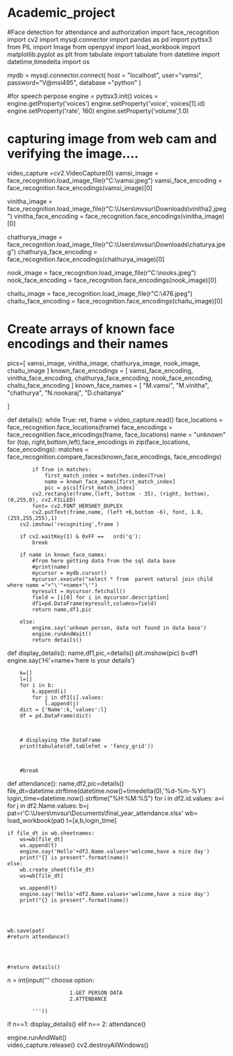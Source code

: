 # Academic_project
#Face detection for attendance and authorization
import face_recognition 
import cv2
import mysql.connector
import pandas as pd
import pyttsx3
from PIL import Image
from openpyxl import load_workbook
import matplotlib.pyplot as plt
from tabulate import tabulate
from datetime import datetime,timedelta
import os 


mydb = mysql.connector.connect(
host = "localhost",
user="vamsi",
password="V@msi495",
database ="python"
)



#for speech perpose
engine = pyttsx3.init()
voices = engine.getProperty('voices')
engine.setProperty('voice', voices[1].id)
engine.setProperty('rate', 160)
engine.setProperty('volume',1.0)

# capturing image from web cam and verifying the image....
video_capture =cv2.VideoCapture(0)
vamsi_image = face_recognition.load_image_file(r"C:\\vamsi.jpeg")
vamsi_face_encoding = face_recognition.face_encodings(vamsi_image)[0]


vinitha_image = face_recognition.load_image_file(r"C:\Users\mvsur\Downloads\vinitha2.jpeg")
vinitha_face_encoding = face_recognition.face_encodings(vinitha_image)[0]

chathurya_image = face_recognition.load_image_file(r"C:\Users\mvsur\Downloads\chaturya.jpeg")
chathurya_face_encoding = face_recognition.face_encodings(chathurya_image)[0]

nook_image = face_recognition.load_image_file(r"C:\nooks.jpeg")
nook_face_encoding = face_recognition.face_encodings(nook_image)[0]

chaitu_image = face_recognition.load_image_file(r"C:\476.jpeg")
chaitu_face_encoding = face_recognition.face_encodings(chaitu_image)[0]



# Create arrays of known face encodings and their names
pics=[
    vamsi_image,
    vinitha_image,
    chathurya_image,
    nook_image,
    chaitu_image
]
known_face_encodings = [
    vamsi_face_encoding,
    vinitha_face_encoding,
    chathurya_face_encoding,
    nook_face_encoding,
    chaitu_face_encoding
]
known_face_names = [
    "M.vamsi",
    "M.vinitha",
    "chathurya",
    "N.nookaraj",
    "D.chaitanya"

]

    

def details():
    while True:
        ret, frame = video_capture.read()
        face_locations = face_recognition.face_locations(frame)
        face_encodings = face_recognition.face_encodings(frame, face_locations)
        name = "unknown"
        for (top, right,bottom,left),face_encodings in zip(face_locations, face_encodings):
            matches = face_recognition.compare_faces(known_face_encodings, face_encodings)


            if True in matches:
                first_match_index = matches.index(True)
                name = known_face_names[first_match_index]
                pic = pics[first_match_index]
            cv2.rectangle(frame,(left, bottom - 35), (right, bottom),(0,255,0), cv2.FILLED)
            font= cv2.FONT_HERSHEY_DUPLEX
            cv2.putText(frame,name, (left +6,bottom -6), font, 1.0,(255,255,255),1)
        cv2.imshow('recogniting',frame )

        if cv2.waitKey(1) & 0xFF ==   ord('q'):
            break

        if name in known_face_names: 
            #from here getting data from the sql data base
            #print(name)
            mycursor = mydb.cursor()
            mycursor.execute("select * from  parent natural join child where name ="+"\'"+name+"\'")
            myresult = mycursor.fetchall()
            field = [i[0] for i in mycursor.description]
            df1=pd.DataFrame(myresult,columns=field)
            return name,df1,pic
            
        else:
            engine.say('unkown person, data not found in data base')
            engine.runAndWait() 
            return details()
            
        
def display_details():
        name,df1,pic,=details()
        plt.imshow(pic)
        b=df1
        engine.say('Hi'+name+'here is your details')
        
        k=[]
        l=[]
        for i in b:
            k.append(i)
            for j in df1[i].values:
                l.append(j)
        dict = {'Name':k,'values':l}
        df = pd.DataFrame(dict)
        
   

        # displaying the DataFrame
        print(tabulate(df,tablefmt = 'fancy_grid'))
        
        
        
        #break
def attendance():
    name,df2,pic=details()
    file_dt=datetime.strftime(datetime.now()+timedelta(0),'%d-%m-%Y')
    login_time=datetime.now().strftime("%H:%M:%S")
    for i in df2.id.values:
        a=i
        for j in df2.Name.values:
            b=j
    pat=r'C:\Users\mvsur\Documents\final_year_attendance.xlsx'
    wb= load_workbook(pat)
    t=[a,b,login_time]

    if file_dt in wb.sheetnames:
        ws=wb[file_dt]
        ws.append(t)   
        engine.say('Hello'+df2.Name.values+'welcome,have a nice day')
        print("{} is present".format(name))
    else:
        wb.create_sheet(file_dt)
        ws=wb[file_dt]
        
        ws.append(t)   
        engine.say('Hello'+df2.Name.values+'welcome,have a nice day')
        print("{} is present".format(name))
        

   
    
    wb.save(pat)
    #return attendance()

        
   
 
    #return details()
    
n = int(input(''' 
            choose option:

                        1.GET PERSON DATA
                        2.ATTENDANCE
            
            '''))
if n==1:
    display_details()
elif n== 2:
    attendance()
       
   
    
    
       
    
    


engine.runAndWait()    
video_capture.release()
cv2.destroyAllWindows()
